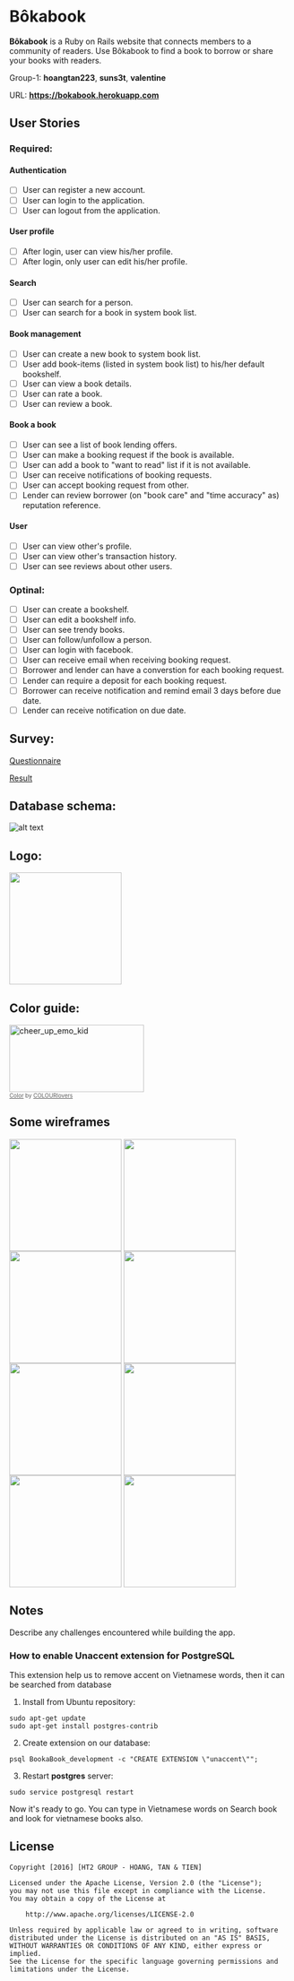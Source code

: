 # Bôkabook 

**Bôkabook** is a Ruby on Rails website that connects members to a community of readers. Use Bôkabook to find a book to borrow or share your books with readers.

Group-1: **hoangtan223**, **suns3t**, **valentine** 

URL: **https://bokabook.herokuapp.com**

## User Stories

### Required:

#### Authentication
* [ ] User can register a new account.
* [ ] User can login to the application.
* [ ] User can logout from the application.

#### User profile
* [ ] After login, user can view his/her profile.
* [ ] After login, only user can edit his/her profile.

#### Search
* [ ] User can search for a person.
* [ ] User can search for a book in system book list.

#### Book management
* [ ] User can create a new book to system book list.
* [ ] User add book-items (listed in system book list) to his/her default bookshelf.
* [ ] User can view a book details.
* [ ] User can rate a book.
* [ ] User can review a book.

#### Book a book
* [ ] User can see a list of book lending offers.
* [ ] User can make a booking request if the book is available.
* [ ] User can add a book to "want to read" list if it is not available.
* [ ] User can receive notifications of booking requests.
* [ ] User can accept booking request from other.
* [ ] Lender can review borrower (on "book care" and "time accuracy" as) reputation reference.

#### User
* [ ] User can view other's profile.
* [ ] User can view other's transaction history.
* [ ] User can see reviews about other users.

### Optinal:

* [ ] User can create a bookshelf.
* [ ] User can edit a bookshelf info.
* [ ] User can see trendy books.
* [ ] User can follow/unfollow a person.
* [ ] User can login with facebook.
* [ ] User can receive email when receiving booking request.
* [ ] Borrower and lender can have a converstion for each booking request.
* [ ] Lender can require a deposit for each booking request.
* [ ] Borrower can receive notification and remind email 3 days before due date.
* [ ] Lender can receive notification on due date.

## Survey:
[Questionnaire](https://goo.gl/forms/jSie8SQmXb7rW6EI2)

[Result](https://docs.google.com/spreadsheets/d/1LCeMlwW2oHtPqoryIa14aRm9EkobzW2U9z_Mx0BfQPQ/edit?usp=sharing)

## Database schema:
![alt text](https://raw.githubusercontent.com/project-ht2/BookaBook/master/bokabook_erd.png "Data")

## Logo:
<img align="top" src="https://raw.githubusercontent.com/project-ht2/BookaBook/master/bokabook_logo.png" width="200">

## Color guide:
<a href="http://www.colourlovers.com/palette/1930/cheer_up_emo_kid" target="_blank"><img src="http://www.colourlovers.com/images/badges/p/1/1930_cheer_up_emo_kid.png" style="width: 240px; height: 120px; border: 0 none;" alt="cheer_up_emo_kid" /></a><br /><span style="font-size: 10px; color: #5e5e5e;"><a href="http://www.colourlovers.com/color" target="_blank" style="font-size: 10px; color: #5e5e5e;">Color</a> by <a href="http://www.colourlovers.com/" target="_blank" style="font-size: 10px; color: #5e5e5e;">COLOURlovers</a></span>

## Some wireframes
<img align="top" src="https://raw.githubusercontent.com/project-ht2/BookaBook/master/1_home.png" width="200">
<img align="top" src="https://raw.githubusercontent.com/project-ht2/BookaBook/master/2_my_profile.png" width="200">
<img align="top" src="https://raw.githubusercontent.com/project-ht2/BookaBook/master/3_others_profile.png" width="200">
<img align="top" src="https://raw.githubusercontent.com/project-ht2/BookaBook/master/4_book_details.png" width="200">
<img align="top" src="https://raw.githubusercontent.com/project-ht2/BookaBook/master/5_booking_request.png" width="200">
<img align="top" src="https://raw.githubusercontent.com/project-ht2/BookaBook/master/6_borrower_transaction_view.png" width="200">
<img align="top" src="https://raw.githubusercontent.com/project-ht2/BookaBook/master/7_lender_transaction_view.png" width="200">
<img align="top" src="https://raw.githubusercontent.com/project-ht2/BookaBook/master/8_create_account.png" width="200">

## Notes

Describe any challenges encountered while building the app.

### How to enable Unaccent extension for PostgreSQL

This extension help us to remove accent on Vietnamese words, then it can be searched from database

1. Install from Ubuntu repository:
~~~ 
sudo apt-get update
sudo apt-get install postgres-contrib
~~~
2. Create extension on our database:
~~~
psql BookaBook_development -c "CREATE EXTENSION \"unaccent\""; 
~~~
3. Restart **postgres** server:
~~~
sudo service postgresql restart
~~~

Now it's ready to go. You can type in Vietnamese words on Search book and look for vietnamese books also.


## License

    Copyright [2016] [HT2 GROUP - HOANG, TAN & TIEN]

    Licensed under the Apache License, Version 2.0 (the "License");
    you may not use this file except in compliance with the License.
    You may obtain a copy of the License at

        http://www.apache.org/licenses/LICENSE-2.0

    Unless required by applicable law or agreed to in writing, software
    distributed under the License is distributed on an "AS IS" BASIS,
    WITHOUT WARRANTIES OR CONDITIONS OF ANY KIND, either express or implied.
    See the License for the specific language governing permissions and
    limitations under the License.